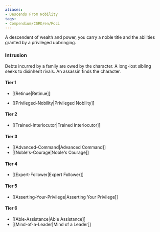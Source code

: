 ```yaml
---  
aliases:  
- Descends From Nobility  
tags:  
- Compendium/CSRD/en/Foci  
---
```

  
A descendent of wealth and power, you carry a noble title and the abilities granted by a privileged upbringing.  
 ### Intrusion  
Debts incurred by a family are owed by the character. A long-lost sibling seeks to disinherit rivals. An assassin finds the character.
  
#### Tier 1  
  - [[Retinue|Retinue]]  
* [[Privileged-Nobility|Privileged Nobility]]  
#### Tier 2  
  
* [[Trained-Interlocutor|Trained Interlocutor]]  
#### Tier 3  
  
  - [[Advanced-Command|Advanced Command]]  
  - [[Noble's-Courage|Noble's Courage]]  
#### Tier 4  
  
* [[Expert-Follower|Expert Follower]]  
#### Tier 5  
  
* [[Asserting-Your-Privilege|Asserting Your Privilege]]  
#### Tier 6  
  
  - [[Able-Assistance|Able Assistance]]  
  - [[Mind-of-a-Leader|Mind of a Leader]]  
